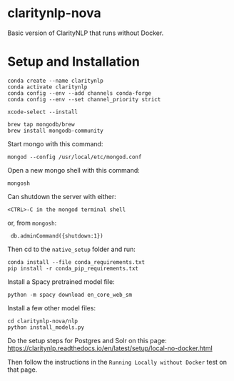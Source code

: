 # claritynlp-nova
Basic version of ClarityNLP that runs without Docker.

# Setup and Installation

    conda create --name claritynlp
    conda activate claritynlp
    conda config --env --add channels conda-forge
    conda config --env --set channel_priority strict

    xcode-select --install

    brew tap mongodb/brew
    brew install mongodb-community


Start mongo with this command:

    mongod --config /usr/local/etc/mongod.conf

Open a new mongo shell with this command:

    mongosh

Can shutdown the server with either:

    <CTRL>-C in the mongod terminal shell
or, from `mongosh`:

     db.adminCommand({shutdown:1})

Then cd to the `native_setup` folder and run:

    conda install --file conda_requirements.txt
    pip install -r conda_pip_requirements.txt

Install a Spacy pretrained model file:

    python -m spacy download en_core_web_sm

Install a few other model files:

    cd claritynlp-nova/nlp
    python install_models.py

Do the setup steps for Postgres and Solr on this page:
https://claritynlp.readthedocs.io/en/latest/setup/local-no-docker.html

Then follow the instructions in the `Running Locally without Docker` test on that page.





    
